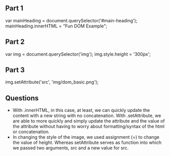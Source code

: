## Part 1
var mainHeading = document.querySelector('#main-heading');
mainHeading.innerHTML = "Fun DOM Example";

## Part 2
var img = document.querySelector('img');
img.style.height = '300px';

## Part 3
img.setAttribute('src', 'img/dom_basic.png');

## Questions
- With .innerHTML, in this case, at least, we can quickly update the content
  with a new string with no concatenation. With .setAttribute, we are able to
  more quickly and simply update the attribute and the value of the attribute
  without having to worry about formatting/syntax of the html or concatenation.
- In changing the style of the image, we used assignment (=) to change the value
  of height. Whereas setAttribute serves as function into which we passed two
  arguments, src and a new value for src.
